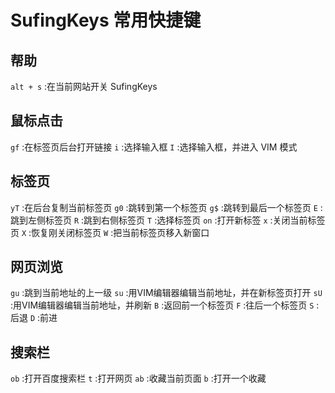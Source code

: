 # SufingKeys 常用快捷键

## 帮助

`alt + s` :在当前网站开关 SufingKeys

## 鼠标点击

`gf` :在标签页后台打开链接
`i` :选择输入框
`I` :选择输入框，并进入 VIM 模式

## 标签页

`yT` :在后台复制当前标签页
`g0` :跳转到第一个标签页
`g$` :跳转到最后一个标签页
`E` :跳到左侧标签页
`R` :跳到右侧标签页
`T` :选择标签页
`on` :打开新标签
`x` :关闭当前标签页
`X` :恢复刚关闭标签页
`W` :把当前标签页移入新窗口

## 网页浏览

`gu` :跳到当前地址的上一级
`su` :用VIM编辑器编辑当前地址，并在新标签页打开
`sU` :用VIM编辑器编辑当前地址，并刷新
`B` :返回前一个标签页
`F` :往后一个标签页
`S` :后退
`D` :前进

## 搜索栏

`ob` :打开百度搜索栏
`t` :打开网页
`ab` :收藏当前页面
`b` :打开一个收藏